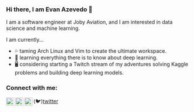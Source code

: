 <!-- List Of Websites-->
[twitter]: https://www.twitter.com/azevedo_evan
[github]: https://www.github.com/evanaze
[linkedin]: https://www.linkedin.com/in/evanaze/
[gmail]: mailto:evanaze@gmail.com
[website]: https://www.evanazevedo.com

### Hi there, I am Evan Azevedo :wave:

I am a software engineer at Joby Aviation, and I am interested in data science and machine learning.  

I am currently...
* :sweat_drops: taming Arch Linux and Vim to create the ultimate workspace.
* :book: learning everything there is to know about deep learning.
* :desktop_computer: considering starting a Twitch stream of my adventures solving Kaggle problems and building deep learning models.

<!-- Stats 
[![Evan's github stats](https://github-readme-stats.vercel.app/api?username=evanaze)](https://github.com/anuraghazra/github-readme-stats)
-->
### Connect with me:

(:bird:)[twitter]
[<img align="left" alt="evanaze | LinkedIn" width="22px" src="https://www.flaticon.com/svg/static/icons/svg/174/174857.svg" />][linkedin]
[<img align="left" alt="evanaze | Email" width="22px" src="https://image.flaticon.com/icons/svg/732/732200.svg" />][gmail]
[<img align="left" alt="evanaze | Website" width="22px" src="https://upload.wikimedia.org/wikipedia/commons/c/c4/Globe_icon.svg" />][website]
<br />

